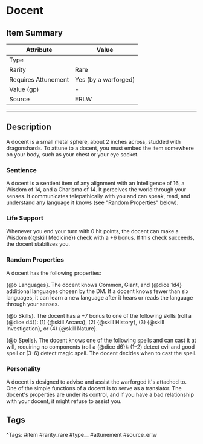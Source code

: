 # Docent

## Item Summary

| Attribute            | Value                        |
|----------------------|------------------------------|
| Type                 |   |
| Rarity               | Rare             |
| Requires Attunement  | Yes (by a warforged)                |
| Value (gp)           | -    |
| Source               | ERLW |

---

## Description

A docent is a small metal sphere, about 2 inches across, studded with dragonshards. To attune to a docent, you must embed the item somewhere on your body, such as your chest or your eye socket.

### Sentience

A docent is a sentient item of any alignment with an Intelligence of 16, a Wisdom of 14, and a Charisma of 14. It perceives the world through your senses. It communicates telepathically with you and can speak, read, and understand any language it knows (see "Random Properties" below).

### Life Support

Whenever you end your turn with 0 hit points, the docent can make a Wisdom ({@skill Medicine}) check with a +6 bonus. If this check succeeds, the docent stabilizes you.

### Random Properties

A docent has the following properties:

{@b Languages}. The docent knows Common, Giant, and {@dice 1d4} additional languages chosen by the DM. If a docent knows fewer than six languages, it can learn a new language after it hears or reads the language through your senses.

{@b Skills}. The docent has a +7 bonus to one of the following skills (roll a {@dice d4}): (1) {@skill Arcana}, (2) {@skill History}, (3) {@skill Investigation}, or (4) {@skill Nature}.

{@b Spells}. The docent knows one of the following spells and can cast it at will, requiring no components (roll a {@dice d6}): (1–2) detect evil and good spell or (3–6) detect magic spell. The docent decides when to cast the spell.

### Personality

A docent is designed to advise and assist the warforged it's attached to. One of the simple functions of a docent is to serve as a translator. The docent's properties are under its control, and if you have a bad relationship with your docent, it might refuse to assist you.

## Tags

^Tags: #item #rarity_rare #type__ #attunement #source_erlw